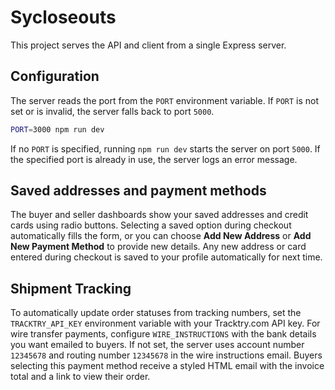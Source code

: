 # Sycloseouts

This project serves the API and client from a single Express server.

## Configuration

The server reads the port from the `PORT` environment variable. If `PORT` is not set or is invalid, the server falls back to port `5000`.

```bash
PORT=3000 npm run dev
```

If no `PORT` is specified, running `npm run dev` starts the server on port `5000`.
If the specified port is already in use, the server logs an error message.

## Saved addresses and payment methods
The buyer and seller dashboards show your saved addresses and credit cards using radio buttons.
Selecting a saved option during checkout automatically fills the form, or you can choose **Add New Address** or **Add New Payment Method** to provide new details.
Any new address or card entered during checkout is saved to your profile automatically for next time.

## Shipment Tracking
To automatically update order statuses from tracking numbers, set the `TRACKTRY_API_KEY` environment variable with your Tracktry.com API key.
For wire transfer payments, configure `WIRE_INSTRUCTIONS` with the bank details you want emailed to buyers. If not set, the server uses account number `12345678` and routing number `12345678` in the wire instructions email.
Buyers selecting this payment method receive a styled HTML email with the invoice total and a link to view their order.